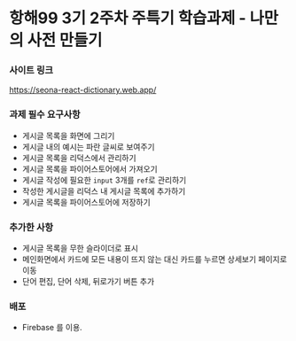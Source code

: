 # 항해99 3기 2주차 주특기 학습과제 - 나만의 사전 만들기

### 사이트 링크
<https://seona-react-dictionary.web.app/>


### 과제 필수 요구사항
- 게시글 목록을 화면에 그리기
- 게시글 내의 예시는 파란 글씨로 보여주기
- 게시글 목록을 리덕스에서 관리하기 
- 게시글 목록을 파이어스토어에서 가져오기  
- 게시글 작성에 필요한 `input` 3개를 `ref`로 관리하기
- 작성한 게시글을 리덕스 내 게시글 목록에 추가하기
- 게시글 목록을 파이어스토어에 저장하기

### 추가한 사항
- 게시글 목록을 무한 슬라이더로 표시
- 메인화면에서 카드에 모든 내용이 뜨지 않는 대신 카드를 누르면 상세보기 페이지로 이동
- 단어 편집, 단어 삭제, 뒤로가기 버튼 추가

### 배포
- Firebase 를 이용.



